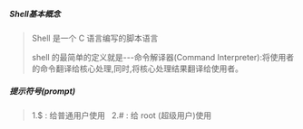##### Shell基本概念

> Shell 是一个 C 语言编写的脚本语言
> 
> shell 的最简单的定义就是---命令解译器(Command Interpreter):将使用者的命令翻译给核心处理,同时,将核心处理结果翻译给使用者。

##### 提示符号(prompt)

> 1.$ : 给普通用户使用   2.# : 给 root (超级用户)使用




